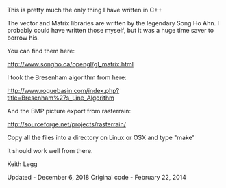 
This is pretty much the only thing I have written in C++


The vector and Matrix libraries are written by the legendary Song Ho Ahn.
I probably could have written those myself, but it was a huge time saver to borrow his.

You can find them here: 

http://www.songho.ca/opengl/gl_matrix.html


I took the Bresenham algorithm from here:

http://www.roguebasin.com/index.php?title=Bresenham%27s_Line_Algorithm


And the BMP picture export from rasterrain:

http://sourceforge.net/projects/rasterrain/


Copy all the files into a directory on Linux or OSX and type "make"

it should work well from there.


Keith Legg


Updated       - December 6, 2018 
Original code - February 22, 2014




